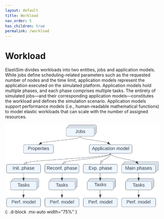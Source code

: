 ```yaml
---
layout: default
title: Workload
nav_order: 5
has_children: true
permalink: /workload
---
```


# Workload

ElastiSim divides workloads into two entities, jobs and application models. While jobs define scheduling-related parameters such as the requested number of nodes and the time limit, application models represent the application executed on the simulated platform. Application models hold multiple phases, and each phase comprises multiple tasks. The entirety of simulated jobs—and their corresponding application models—constitutes the workload and defines the simulation scenario. Application models support performance models (i.e., human-readable mathematical functions) to model elastic workloads that can scale with the number of assigned resources.

![A figure describing the workload structure](/assets/images/Workload_structure.svg "Workload structure"){: .d-block .mx-auto width="75%" }
